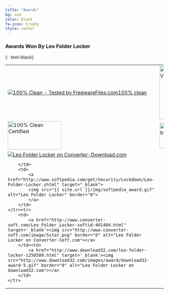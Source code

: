 ```yaml
---
title: "Awards"
bg: sea
color: black
fa-icon: trophy
style: center
---
```


### Awards Won By Leo Folder Locker
{: .text-black}

<table id="award-table" style="width: 100%">
	<tr>
		<td>
			 <a href="http://www.freewarefiles.com/Leo-Folder-Locker_program_101153.html" target="_blank"><img src="{{ site.url }}/img/fwf.png" border="0" alt="100% Clean - Tested by FreewareFiles.com">100% clean</a>
		</td>
		<td>
			<a href="http://leo-folder-locker.software.informer.com/" target="_blank"><img border="0" src="http://img.informer.com/awards/si-award-clean.png" alt="Software Informer Virus Free award" height="170" width="170" /></a>
		</td>
	</tr><tr>
		<td>
			<a href="http://www.litefile.com/leo-folder-locker.html" target="_blank"><img border="0" src="http://www.litefile.com/images/cleancertified.jpg" alt="100% Clean Certified" width="170" height="90" /></a>
		</td>
		<td>
			<a href="http://www.freewarepark.com/leo-folder-locker.html" target="_blank"><img src="http://www.freewarepark.com/images/freewarepark_5award160x80.png" border="0" width="160" height="80" alt="Leo Folder Locker freeware" /></a>
		</td>
	</tr><tr>
		<td>
			<a href="http://www.converter-download.com/Leo_Folder_Locker-softinfo-378319.html" target="_blank"><img src="http://www.converter-download.com/image/converter-download-award.png" border="0" alt="Leo Folder Locker on Converter-Download.com"></a>

		</td>
		<td>
			<a href="http://www.softpedia.com/get/Security/Lockdown/Leo-Folder-Locker.shtml" target="_blank">
			<img src="{{ site.url }}/img/softpedia_award.gif" alt="Leo Folder Locker" border="0">
			</a>
		</td>
	</tr><tr>
		<td>
			<a href="http://www.converter-soft.com/Leo_Folder_Locker-softid-401484.html" target='_blank'><img src="http://www.converter-soft.com/image/5star.png" border="0" alt="Leo Folder Locker on Converter-Soft.com"></a>
		</td><td>
			<a href="http://www.download32.com/leo-folder-locker-i250509.html" target='_blank'><img src="http://www.download32.com/images/award/download32-award-5.gif" border="0" alt="Leo Folder Locker on download32.com"></a>
		</td>
	</tr>
</table>

